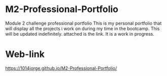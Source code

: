 # M2-Professional-Portfolio
Module 2 challenge professional portfolio
This is my personal portfolio that will display all the projects i work on during my time in the bootcamp.
This will be updated indefinitely.
attached is the link.
It is a work in progress.

# Web-link
https://1014jorge.github.io/M2-Professional-Portfolio/
